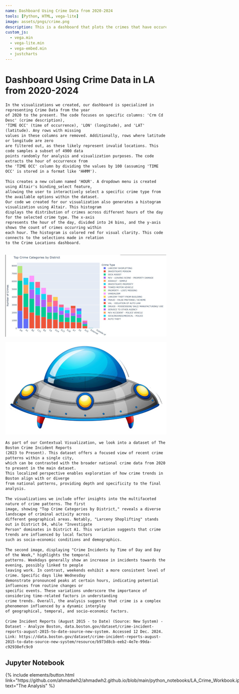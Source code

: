 ```yaml
---
name: Dashboard Using Crime Data from 2020-2024
tools: [Python, HTML, vega-lite]
image: assets/pngs/crime.png
description: This is a dashboard that plots the crimes that have occured in LA by latittude and longitude from 2020-2024.
custom_js:
  - vega.min
  - vega-lite.min
  - vega-embed.min
  - justcharts
---
```


#  Dashboard Using Crime Data in LA from 2020-2024

<vegachart schema-url="{{ site.baseurl }}/assets/json/LA_crime_dashboard1.json" style="width: 100%"></vegachart>


```
In the visualizations we created, our dashboard is specialized in representing Crime Data from the year 
of 2020 to the present. The code focuses on specific columns: 'Crm Cd Desc' (crime description), 
'TIME OCC' (time of occurrence), 'LON' (longitude), and 'LAT' (latitude). Any rows with missing
values in these columns are removed. Additionally, rows where latitude or longitude are zero 
are filtered out, as these likely represent invalid locations. This code samples a subset of 4900 data 
points randomly for analysis and visualization purposes. The code extracts the hour of occurrence from 
the 'TIME OCC' column by dividing the values by 100 (assuming 'TIME OCC' is stored in a format like 'HHMM').

This creates a new column named 'HOUR'. A dropdown menu is created using Altair's binding_select feature, 
allowing the user to interactively select a specific crime type from the available options within the dataset.
Our code we created for our visualization also generates a histogram visualization using Altair. This histogram 
displays the distribution of crimes across different hours of the day for the selected crime type. The x-axis 
represents the hour of the day, divided into 24 bins, and the y-axis shows the count of crimes occurring within 
each hour. The histogram is colored red for visual clarity. This code connects to the selections made in relation 
to the Crime Locations dashboard. 


```

![Bar Chart](/assets/pngs/bar_chart.png)

![Time Chart](/assets/pngs/ufo.png)


```
As part of our Contextual Visualization, we look into a dataset of The Boston Crime Incident Reports
(2023 to Present). This dataset offers a focused view of recent crime patterns within a single city,
which can be contrasted with the broader national crime data from 2020 to present in the main dataset.
This localized perspective enables exploration of how crime trends in Boston align with or diverge 
from national patterns, providing depth and specificity to the final analysis.

The visualizations we include offer insights into the multifaceted nature of crime patterns. The first 
image, showing "Top Crime Categories by District," reveals a diverse landscape of criminal activity across 
different geographical areas. Notably, "Larceny Shoplifting" stands out in District D4, while "Investigate
Person" dominates in District A1. This variation suggests that crime trends are influenced by local factors 
such as socio-economic conditions and demographics. 

The second image, displaying "Crime Incidents by Time of Day and Day of the Week," highlights the temporal 
patterns. Weekdays generally show an increase in incidents towards the evening, possibly linked to people 
leaving work. In contrast, weekends exhibit a more consistent level of crime. Specific days like Wednesday 
demonstrate pronounced peaks at certain hours, indicating potential influences from routine changes or 
specific events. These variations underscore the importance of considering time-related factors in understanding 
crime trends. Overall, the analysis suggests that crime is a complex phenomenon influenced by a dynamic interplay
of geographical, temporal, and socio-economic factors.

Crime Incident Reports (August 2015 - to Date) (Source: New System) - Dataset - Analyze Boston, data.boston.gov/dataset/crime-incident-reports-august-2015-to-date-source-new-system. Accessed 12 Dec. 2024. 
Link: https://data.boston.gov/dataset/crime-incident-reports-august-2015-to-date-source-new-system/resource/b973d8cb-eeb2-4e7e-99da-c92938efc9c0

```
## Jupyter Notebook

<div class="content-wrapper" style="display: flex; justify-content: space-between; align-items: center;">
  <div class="left">
    {% include elements/button.html link="https://github.com/ahmadwh2/ahmadwh2.github.io/blob/main/python_notebooks/LA_Crime_Workbook.ipynb" text="The Analysis" %}
  </div>
  <div class="right" style="margin-left: 20px; text-align: right;">
   {% include elements/button.html link="https://github.com/ahmadwh2/ahmadwh2.github.io/blob/main/assets/json/LA_crime_dashboard1.json" text="The Data" %}
  </div>
</div>


